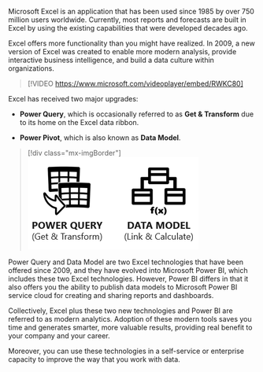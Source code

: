Microsoft Excel is an application that has been used since 1985 by over 750 million users worldwide. Currently, most reports and forecasts are built in Excel by using the existing capabilities that were developed decades ago.

Excel offers more functionality than you might have realized. In 2009, a new version of Excel was created to enable more modern analysis, provide interactive business intelligence, and build a data culture within organizations.

> [!VIDEO https://www.microsoft.com/videoplayer/embed/RWKC80]

Excel has received two major upgrades:

- **Power Query**, which is occasionally referred to as **Get & Transform** due to its home on the Excel data ribbon.

- **Power Pivot**, which is also known as **Data Model**.

> [!div class="mx-imgBorder"]
> ![Screenshot of two major upgrades for Excel - Power Query and Data Model.](../media/upgrades.png)

Power Query and Data Model are two Excel technologies that have been offered since 2009, and they have evolved into Microsoft Power BI, which includes these two Excel technologies. However, Power BI differs in that it also offers you the ability to publish data models to Microsoft Power BI service cloud for creating and sharing reports and dashboards.

Collectively, Excel plus these two new technologies and Power BI are referred to as modern analytics. Adoption of these modern tools saves you time and generates smarter, more valuable results, providing real benefit to your company and your career.

Moreover, you can use these technologies in a self-service or enterprise capacity to improve the way that you work with data.
